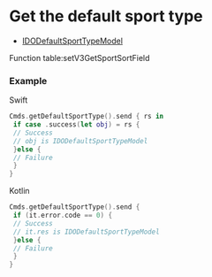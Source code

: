 # Get the default sport type 
* [IDODefaultSportTypeModel](../model/IDODefaultSportTypeModel.md)

Function table:setV3GetSportSortField

### Example

Swift
```swift
Cmds.getDefaultSportType().send { rs in
 if case .success(let obj) = rs {
 // Success
 // obj is IDODefaultSportTypeModel
 }else {
 // Failure
 }
}
```

Kotlin
```kotlin 
Cmds.getDefaultSportType().send {
 if (it.error.code == 0) {
 // Success
 // it.res is IDODefaultSportTypeModel
 }else {
 // Failure
 }
}
```
